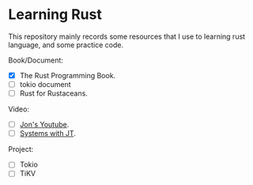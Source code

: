 # Learning Rust

This repository mainly records some resources that I use to learning rust language, and some practice code.

Book/Document:

- [x] The Rust Programming Book.
- [ ] tokio document
- [ ] Rust for Rustaceans.

Video:

- [ ] [Jon's Youtube](https://www.youtube.com/c/JonGjengset/videos).
- [ ] [Systems with JT](https://www.youtube.com/c/SystemswithJT/videos).

Project:

- [ ] Tokio
- [ ] TiKV
